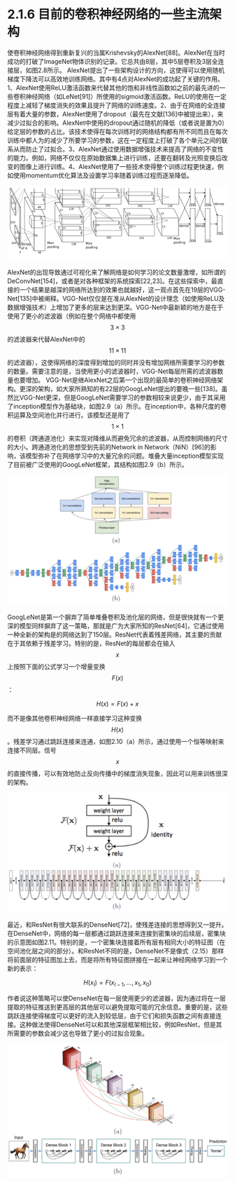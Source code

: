# 2.1.6 目前的卷积神经网络的一些主流架构

使卷积神经网络得到重新复兴的当属Krishevsky的AlexNet\[88\]。AlexNet在当时成功的打破了ImageNet物体识别的记录。它总共由8层，其中5层卷积及3层全连接层，如图2.8所示。 AlexNet提出了一些架构设计的方向，这使得可以使用随机梯度下降法可以高效地训练网络。其中有4点对AlexNet的成功起了关键的作用。1、AlexNet使用ReLU激活函数来代替其他的饱和非线性函数如之前的最先进的一些卷积神经网络（如LeNet\[91\]）所使用的sigmoid激活函数。ReLU的使用在一定程度上减轻了梯度消失的效果且提升了网络的训练速度。2、由于在网络的全连接层有着大量的参数，AlexNet使用了dropout（最先在文献\[136\]中被提出来），来减少过拟合的影响。AlexNet中使用的dropout通过随机的降低（或者说是置为0）给定层的参数的占比。该技术使得在每次训练时的网络结构都有所不同而且在每次训练中都人为的减少了所要学习的参数，这在一定程度上打破了各个单元之间的联系从而防止了过拟合。3、AlexNet通过使用数据增强技术来提高了网络的不变性的能力。例如，网络不仅仅在原始数据集上进行训练，还要在翻转及光照变换后改变的图像上进行训练。4、AlexNet使用了一些技术使得整个训练过程更快速，例如使用momentum优化算法及设置学习率随着训练过程而逐渐降低。 

![&#x56FE;2.8 AlexNet&#x7ED3;&#x6784;&#x56FE;](../../.gitbook/assets/alexnet.png)

AlexNet的出现导致通过可视化来了解网络是如何学习的论文数量激增，如所谓的DeConvNet\[154\]，或者是对各种框架的系统探索\[22,23\]。在这些探索中，最直接的一个结果是越深的网络所达到的效果也就越好，这一观点首先在19层的VGG-Net\[135\]中被阐释。VGG-Net仅仅是在准从AlexNet的设计理念（如使用ReLU及数据增强技术）上增加了更多的层来达到更深。VGG-Net中最新颖的地方是在于使用了更小的滤波器（例如在整个网络中都使用$$3\times3$$的滤波器来代替AlexNet中的$$11\times11$$的滤波器），这使得网络的深度得到增加的同时并没有增加网络所需要学习的参数的数量。需要注意的是，当使用更小的滤波器时，VGG-Net每层所需的滤波器数量也要增加。 VGG-Net是继AlexNet之后第一个出现的最简单的卷积神经网络架构。更深的架构，如大家所熟知的有22层的GoogLeNet提出的要晚一些\[138\]。虽然比VGG-Net更深，但是GoogLeNet需要学习的参数相较来说更少，由于其采用了inception模型作为基础块，如图2.9（a）所示。在inception中，各种尺度的卷积运算及空间池化并行进行。该模型还是用了$$1\times1$$的卷积（跨通道池化）来实现对降维从而避免冗余的滤波器，从而控制网络的尺寸的大小。跨通道池化的思想受到先前的Network in Network（NiN）\[96\]的影响，该模型弥补了在网络学习中的大量冗余的问题。堆叠大量inception模型实现了目前被广泛使用的GoogLeNet框架，其结构如图2.9（b）所示。 

![&#x56FE;2.9 GoogLeNet&#x7ED3;&#x6784;&#x56FE;](../../.gitbook/assets/googlenet.png)

GoogLeNet是第一个摒弃了简单堆叠卷积及池化层的网络，但是很快就有一个更深的模型同样摒弃了这一策略，那就是广为大家所知的ResNet\[64\]，它通过使用一种全新的架构是的网络达到了150层。ResNet代表着残差网络，其主要的贡献在于其依赖于残差学习。特别的是，ResNet的每层都会在输入$$x$$上按照下面的公式学习一个增量变换$$F\left(x\right)$$：

$$
H\left(x\right)=F\left(x\right)+x\tag {2.15}
$$

而不是像其他卷积神经网络一样直接学习这种变换$$H\left(x\right)$$。残差学习通过跳跃连接来连通，如图2.10（a）所示，通过使用一个恒等映射来连接不同层。信号$$x$$的直接传播，可以有效地防止反向传播中的梯度消失现象，因此可以用来训练很深的架构。 

![&#x56FE;2.10 ResNet&#x7ED3;&#x6784;](../../.gitbook/assets/resnet.png)

最近，和ResNet有很大联系的DenseNet\[72\]，使残差连接的思想得到又一提升。在DenseNet中，网络的每一层都通过跳跃连接来连接到密集块的后续层，密集块的示意图如图2.11。特别的是，一个密集块连接着所有层有相同大小的特征图（在空间池化层之间的部分）。和ResNet不同的是，DenseNet不是像式（2.15）那样将前面层的特征图加上去，而是将所有特征图拼接在一起来让神经网络学习到一个新的表示：

$$
H(x_{l})=F(x_{l-1},...,x_{1},x_{0})\tag {2.16}
$$

作者说这种策略可以使DenseNet在每一层使用更少的滤波器，因为通过将在一层提取的特征推送到更高层的其他层可以避免提取可能的冗余信息。重要的是，这些跳跃连接使得梯度可以更好的流入到较低层，由于它们和损失函数之间有直接连接。这种做法使得DenseNet可以和其他深层框架相比较，例如ResNet，但是其所需要的参数会减少这也导致了更小的过拟合现象。 

![&#x56FE;2.11 DenseNet&#x7ED3;&#x6784;&#x56FE;](../../.gitbook/assets/densenet.png)



